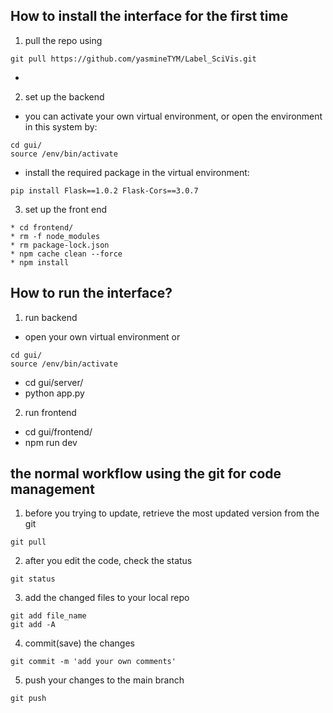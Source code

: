 ## How to install the interface for the first time
1. pull the repo using
```
git pull https://github.com/yasmineTYM/Label_SciVis.git
```
*
2. set up the backend 
* you can activate your own virtual environment, or open the environment in this system by:
```
cd gui/
source /env/bin/activate
```
* install the required package in the virtual environment:
```
pip install Flask==1.0.2 Flask-Cors==3.0.7
```

3. set up the front end 
```
* cd frontend/
* rm -f node_modules
* rm package-lock.json
* npm cache clean --force
* npm install 
```

## How to run the interface?
1. run backend 
* open your own virtual environment or 
```
cd gui/
source /env/bin/activate
```
* cd gui/server/
* python app.py 

2. run frontend 
* cd gui/frontend/
* npm run dev 


## the normal workflow using the git for code management
1. before you trying to update, retrieve the most updated version from the git 
```
git pull
```
2. after you edit the code, check the status
```
git status
```
3. add the changed files to your local repo 
```
git add file_name
git add -A
```

4. commit(save) the changes
```
git commit -m 'add your own comments'
```

5. push your changes to the main branch
```
git push
```



